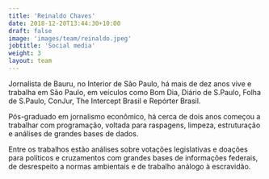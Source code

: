 ```yaml
---
title: 'Reinaldo Chaves'
date: 2018-12-20T13:44:30+10:00
draft: false
image: 'images/team/reinaldo.jpeg'
jobtitle: 'Social media'
weight: 3
layout: team
---
```


Jornalista de Bauru, no Interior de São Paulo, há mais de dez anos vive e trabalha em São Paulo, em veículos como Bom Dia, Diário de S.Paulo, Folha de S.Paulo, ConJur, The Intercept Brasil e Repórter Brasil.

Pós-graduado em jornalismo econômico, há cerca de dois anos começou a trabalhar com programação, voltada para raspagens, limpeza, estruturação e análises de grandes bases de dados.

Entre os trabalhos estão análises sobre votações legislativas e doações para políticos e cruzamentos com grandes bases de informações federais, de desrespeito a normas ambientais e de trabalho análogo à escravidão.
